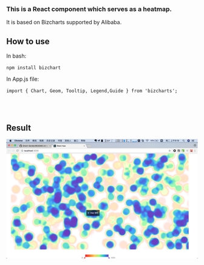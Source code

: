 ### This is a React component which serves as a heatmap.

It is based on Bizcharts supported by Alibaba.

## How to use

In bash:

```
npm install bizchart
```

In App.js file:

```
import { Chart, Geom, Tooltip, Legend,Guide } from 'bizcharts';

```

<br></br>
## Result
![](https://github.com/GEORGE5961/Smart-Garden/blob/master/code/heatmap_component/pic.png?raw=true)

